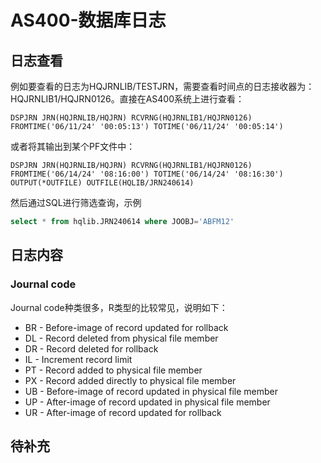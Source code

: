 # AS400-数据库日志
## 日志查看
例如要查看的日志为HQJRNLIB/TESTJRN，需要查看时间点的日志接收器为：HQJRNLIB1/HQJRN0126。直接在AS400系统上进行查看：
```
DSPJRN JRN(HQJRNLIB/HQJRN) RCVRNG(HQJRNLIB1/HQJRN0126)         
FROMTIME('06/11/24' '00:05:13') TOTIME('06/11/24' '00:05:14')  
```
或者将其输出到某个PF文件中：
```
DSPJRN JRN(HQJRNLIB/HQJRN) RCVRNG(HQJRNLIB1/HQJRN0126)         
FROMTIME('06/14/24' '08:16:00') TOTIME('06/14/24' '08:16:30')   OUTPUT(*OUTFILE) OUTFILE(HQLIB/JRN240614) 
```
然后通过SQL进行筛选查询，示例
```sql
select * from hqlib.JRN240614 where JOOBJ='ABFM12'  
```
## 日志内容
### Journal code
Journal code种类很多，R类型的比较常见，说明如下：            
- BR - Before-image of record updated for rollback               
- DL - Record deleted from physical file member                        
- DR - Record deleted for rollback   
- IL - Increment record limit        
- PT - Record added to physical file member                             
- PX - Record added directly to physical file member               
- UB - Before-image of record updated in physical file member
- UP - After-image of record updated in physical file member
- UR - After-image of record updated for rollback

## 待补充